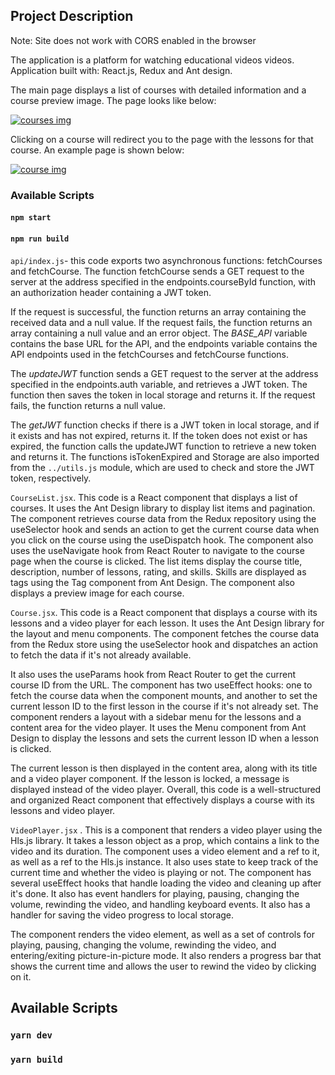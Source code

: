  ## Project Description
 
Note: Site does not work with CORS enabled in the browser  

The application is a platform for watching educational videos videos. Application built with: React.js, Redux and Ant design.

The main page displays a list of courses with detailed information and a course preview image. The page looks like below:

[![courses img](https://github.com/Osokin-Sanya/genesis-tech-task/raw/main/docs/courses-img.png?raw=true)](https://github.com/Osokin-Sanya/genesis-tech-task/blob/main/docs/courses-img.png?raw=true)

Clicking on a course will redirect you to the page with the lessons for that course. An example page is shown below:

[![course img](https://github.com/Osokin-Sanya/genesis-tech-task/raw/main/docs/course-img.png?raw=true)](https://github.com/Osokin-Sanya/genesis-tech-task/blob/main/docs/course-img.png?raw=true)

### [](https://github.com/Osokin-Sanya/genesis-tech-task#available-scripts)Available Scripts

#### [](https://github.com/Osokin-Sanya/genesis-tech-task#npm-start)`npm start`

#### [](https://github.com/Osokin-Sanya/genesis-tech-task#npm-run-build)`npm run build`

`api/index.js`- this code exports two asynchronous functions: fetchCourses and fetchCourse. The function fetchCourse sends a GET request to the server at the address specified in the endpoints.courseById function, with an authorization header containing a JWT token. 

If the request is successful, the function returns an array containing the received data and a null value. If the request fails, the function returns an array containing a null value and an error object. The *BASE_API* variable contains the base URL for the API, and the endpoints variable contains the API endpoints used in the fetchCourses and fetchCourse functions. 

The *updateJWT* function sends a GET request to the server at the address specified in the endpoints.auth variable, and retrieves a JWT token. The function then saves the token in local storage and returns it. If the request fails, the function returns a null value. 

The *getJWT* function checks if there is a JWT token in local storage, and if it exists and has not expired, returns it. If the token does not exist or has expired, the function calls the updateJWT function to retrieve a new token and returns it. The functions isTokenExpired and Storage are also imported from the `../utils.js` module, which are used to check and store the JWT token, respectively.

`CourseList.jsx`. This code is a React component that displays a list of courses. It uses the Ant Design library to display list items and pagination. The component retrieves course data from the Redux repository using the useSelector hook and sends an action to get the current course data when you click on the course using the useDispatch hook. The component also uses the useNavigate hook from React Router to navigate to the course page when the course is clicked. The list items display the course title, description, number of lessons, rating, and skills. Skills are displayed as tags using the Tag component from Ant Design. The component also displays a preview image for each course.

`Course.jsx`. This code is a React component that displays a course with its lessons and a video player for each lesson. It uses the Ant Design library for the layout and menu components. The component fetches the course data from the Redux store using the useSelector hook and dispatches an action to fetch the data if it's not already available. 

It also uses the useParams hook from React Router to get the current course ID from the URL. The component has two useEffect hooks: one to fetch the course data when the component mounts, and another to set the current lesson ID to the first lesson in the course if it's not already set. The component renders a layout with a sidebar menu for the lessons and a content area for the video player. It uses the Menu component from Ant Design to display the lessons and sets the current lesson ID when a lesson is clicked.

The current lesson is then displayed in the content area, along with its title and a video player component. If the lesson is locked, a message is displayed instead of the video player. Overall, this code is a well-structured and organized React component that effectively displays a course with its lessons and video player.

`VideoPlayer.jsx` . This is a component that renders a video player using the Hls.js library. It takes a lesson object as a prop, which contains a link to the video and its duration. The component uses a video element and a ref to it, as well as a ref to the Hls.js instance. It also uses state to keep track of the current time and whether the video is playing or not. The component has several useEffect hooks that handle loading the video and cleaning up after it's done. It also has event handlers for playing, pausing, changing the volume, rewinding the video, and handling keyboard events. It also has a handler for saving the video progress to local storage. 

The component renders the video element, as well as a set of controls for playing, pausing, changing the volume, rewinding the video, and entering/exiting picture-in-picture mode. It also renders a progress bar that shows the current time and allows the user to rewind the video by clicking on it.

## Available Scripts

### `yarn dev`

### `yarn build`
